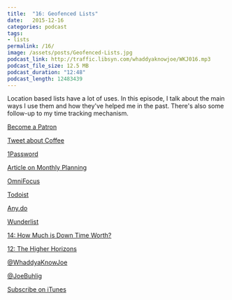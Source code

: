 ```yaml
---
title:  "16: Geofenced Lists"
date:   2015-12-16
categories: podcast
tags:
- lists
permalink: /16/
image: /assets/posts/Geofenced-Lists.jpg
podcast_link: http://traffic.libsyn.com/whaddyaknowjoe/WKJ016.mp3
podcast_file_size: 12.5 MB
podcast_duration: "12:48"
podcast_length: 12483439
---
```


Location based lists have a lot of uses. In this episode, I talk about the main ways I use them and how they've helped me in the past. There's also some follow-up to my time tracking mechanism.
<!--more-->

[Become a Patron](http://joebuhlig.com/patron/)

[Tweet about Coffee](https://twitter.com/JoeBuhlig/status/670595803048603648)

[1Password](https://agilebits.com/onepassword)

[Article on Monthly Planning](http://joebuhlig.com/monthly-planning/)

[OmniFocus](https://www.omnigroup.com/omnifocus/)

[Todoist](https://todoist.com/)

[Any.do](http://www.any.do/)

[Wunderlist](https://www.wunderlist.com/)

[14: How Much is Down Time Worth?](http://joebuhlig.com/14/)

[12: The Higher Horizons](http://joebuhlig.com/12/)

[@WhaddyaKnowJoe](https://twitter.com/whaddyaknowjoe)

[@JoeBuhlig](https://twitter.com/JoeBuhlig)

[Subscribe on iTunes](https://itunes.apple.com/us/podcast/whaddya-know-joe/id1035426948)